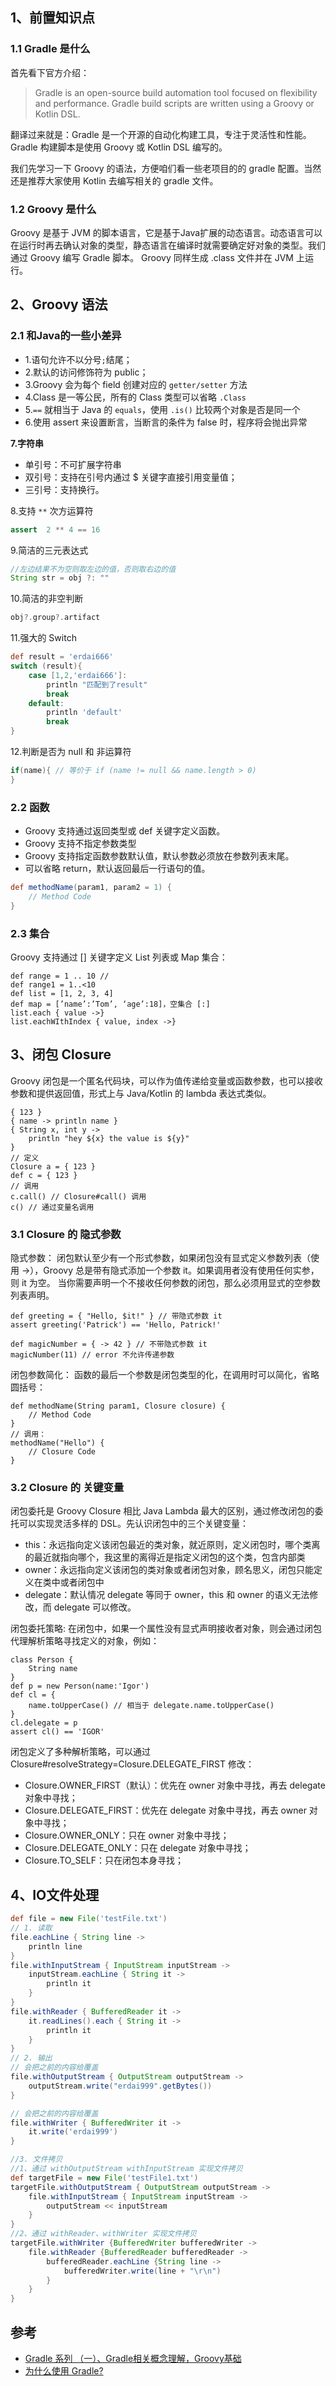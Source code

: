 ## 1、前置知识点

### 1.1 Gradle 是什么

首先看下官方介绍：

>Gradle is an open-source build automation tool focused on flexibility and performance. Gradle build scripts are written using a Groovy or Kotlin DSL.

翻译过来就是：Gradle 是一个开源的自动化构建工具，专注于灵活性和性能。Gradle 构建脚本是使用 Groovy 或 Kotlin DSL 编写的。

我们先学习一下 Groovy 的语法，方便咱们看一些老项目的的 gradle 配置。当然还是推荐大家使用 Kotlin 去编写相关的 gradle 文件。

### 1.2 Groovy 是什么

Groovy 是基于 JVM 的脚本语言，它是基于Java扩展的动态语言。动态语言可以在运行时再去确认对象的类型，静态语言在编译时就需要确定好对象的类型。我们通过 Groovy 编写 Gradle 脚本。
Groovy 同样生成 .class 文件并在 JVM 上运行。

## 2、Groovy 语法

### 2.1 和Java的一些小差异

- 1.语句允许不以分号`;`结尾；
- 2.默认的访问修饰符为 public；
- 3.Groovy 会为每个 field 创建对应的 `getter/setter` 方法
- 4.Class 是一等公民，所有的 Class 类型可以省略 `.Class`
- 5.`==` 就相当于 Java 的 `equals`，使用 `.is()` 比较两个对象是否是同一个
- 6.使用 assert 来设置断言，当断言的条件为 false 时，程序将会抛出异常

**7.字符串**
- 单引号：不可扩展字符串
- 双引号：支持在引号内通过 $ 关键字直接引用变量值；
- 三引号：支持换行。

8.支持 `**` 次方运算符
```groovy
assert  2 ** 4 == 16
```
9.简洁的三元表达式

```groovy
//左边结果不为空则取左边的值，否则取右边的值
String str = obj ?: ""
```
10.简洁的非空判断
```groovy
obj?.group?.artifact
```
11.强大的 Switch
```groovy
def result = 'erdai666'
switch (result){
    case [1,2,'erdai666']:
        println "匹配到了result"
        break
    default:
        println 'default'
        break
}
```

12.判断是否为 null 和 非运算符
```groovy
if(name){ // 等价于 if (name != null && name.length > 0) 
}
```
### 2.2 函数

- Groovy 支持通过返回类型或 def 关键字定义函数。
- Groovy 支持不指定参数类型
- Groovy 支持指定函数参数默认值，默认参数必须放在参数列表末尾。
- 可以省略 return，默认返回最后一行语句的值。
```groovy
def methodName(param1, param2 = 1) {
    // Method Code
}
```

### 2.3 集合

Groovy 支持通过 [] 关键字定义 List 列表或 Map 集合：

```groove
def range = 1 .. 10 //
def range1 = 1..<10
def list = [1, 2, 3, 4]
def map = [’name’:’Tom’, ‘age’:18]，空集合 [:]
list.each { value ->}
list.eachWIthIndex { value, index ->}
```
## 3、闭包 Closure

Groovy 闭包是一个匿名代码块，可以作为值传递给变量或函数参数，也可以接收参数和提供返回值，形式上与 Java/Kotlin 的 lambda 表达式类似。

```groove
{ 123 }                                          
{ name -> println name }                            
{ String x, int y ->                                
    println "hey ${x} the value is ${y}"
}
// 定义
Closure a = { 123 }
def c = { 123 }
// 调用
c.call() // Closure#call() 调用
c() // 通过变量名调用
```
### 3.1 Closure 的 隐式参数
隐式参数： 闭包默认至少有一个形式参数，如果闭包没有显式定义参数列表（使用 →），Groovy 总是带有隐式添加一个参数 it。如果调用者没有使用任何实参，则 it 为空。
当你需要声明一个不接收任何参数的闭包，那么必须用显式的空参数列表声明。
```groove
def greeting = { "Hello, $it!" } // 带隐式参数 it
assert greeting('Patrick') == 'Hello, Patrick!'

def magicNumber = { -> 42 } // 不带隐式参数 it
magicNumber(11) // error 不允许传递参数
```

闭包参数简化： 函数的最后一个参数是闭包类型的化，在调用时可以简化，省略圆括号：
```groove
def methodName(String param1, Closure closure) {
    // Method Code
}
// 调用：
methodName("Hello") {
    // Closure Code
}
```
### 3.2 Closure 的 关键变量

闭包委托是 Groovy Closure 相比 Java Lambda 最大的区别，通过修改闭包的委托可以实现灵活多样的 DSL。先认识闭包中的三个关键变量：

- this：永远指向定义该闭包最近的类对象，就近原则，定义闭包时，哪个类离的最近就指向哪个，我这里的离得近是指定义闭包的这个类，包含内部类
- owner：永远指向定义该闭包的类对象或者闭包对象，顾名思义，闭包只能定义在类中或者闭包中
- delegate：默认情况 delegate 等同于 owner，this 和 owner 的语义无法修改，而 delegate 可以修改。

闭包委托策略: 在闭包中，如果一个属性没有显式声明接收者对象，则会通过闭包代理解析策略寻找定义的对象，例如：
```groove
class Person {
    String name
}
def p = new Person(name:'Igor')
def cl = { 
    name.toUpperCase() // 相当于 delegate.name.toUpperCase()
}                 
cl.delegate = p                                 
assert cl() == 'IGOR'
```

闭包定义了多种解析策略，可以通过 Closure#resolveStrategy=Closure.DELEGATE_FIRST 修改：

- Closure.OWNER_FIRST（默认）：优先在 owner 对象中寻找，再去 delegate 对象中寻找；
- Closure.DELEGATE_FIRST：优先在 delegate 对象中寻找，再去 owner 对象中寻找；
- Closure.OWNER_ONLY：只在 owner 对象中寻找；
- Closure.DELEGATE_ONLY：只在 delegate 对象中寻找；
- Closure.TO_SELF：只在闭包本身寻找；

## 4、IO文件处理
 
```groovy
def file = new File('testFile.txt')
// 1. 读取
file.eachLine { String line ->
    println line
}
file.withInputStream { InputStream inputStream ->
    inputStream.eachLine { String it ->
        println it
    }
}
file.withReader { BufferedReader it ->
    it.readLines().each { String it ->
        println it
    }
}
// 2. 输出
// 会把之前的内容给覆盖
file.withOutputStream { OutputStream outputStream ->
    outputStream.write("erdai999".getBytes())
}

// 会把之前的内容给覆盖
file.withWriter { BufferedWriter it ->
    it.write('erdai999')
}

//3. 文件拷贝
//1、通过 withOutputStream withInputStream 实现文件拷贝
def targetFile = new File('testFile1.txt')
targetFile.withOutputStream { OutputStream outputStream ->
    file.withInputStream { InputStream inputStream ->
        outputStream << inputStream
    }
}
//2、通过 withReader、withWriter 实现文件拷贝
targetFile.withWriter {BufferedWriter bufferedWriter ->
    file.withReader {BufferedReader bufferedReader ->
        bufferedReader.eachLine {String line ->
            bufferedWriter.write(line + "\r\n")
        }
    }
}
```
## 参考
- [Gradle 系列 （一）、Gradle相关概念理解，Groovy基础](https://juejin.cn/post/6939662617224937503#heading-52)
- [为什么使用 Gradle?](https://chaosleong.gitbooks.io/gradle-for-android/content/introduction/why_gradle.html)

